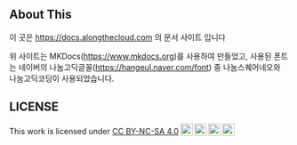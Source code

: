 ## About This

이 곳은 https://docs.alongthecloud.com 의 문서 사이트 입니다

위 사이트는 MKDocs(https://www.mkdocs.org)를 사용하여 만들었고, 사용된 폰트는 네이버의 나눔고딕글꼴(https://hangeul.naver.com/font) 중 나눔스퀘어네오와 나눔고딕코딩이 사용되었습니다.

## LICENSE

<p xmlns:cc="http://creativecommons.org/ns#" >This work is licensed under <a href="http://creativecommons.org/licenses/by-nc-sa/4.0/?ref=chooser-v1" target="_blank" rel="license noopener noreferrer" style="display:inline-block;">CC BY-NC-SA 4.0<img style="height:22px!important;margin-left:3px;vertical-align:text-bottom;" src="https://mirrors.creativecommons.org/presskit/icons/cc.svg?ref=chooser-v1"><img style="height:22px!important;margin-left:3px;vertical-align:text-bottom;" src="https://mirrors.creativecommons.org/presskit/icons/by.svg?ref=chooser-v1"><img style="height:22px!important;margin-left:3px;vertical-align:text-bottom;" src="https://mirrors.creativecommons.org/presskit/icons/nc.svg?ref=chooser-v1"><img style="height:22px!important;margin-left:3px;vertical-align:text-bottom;" src="https://mirrors.creativecommons.org/presskit/icons/sa.svg?ref=chooser-v1"></a></p>
